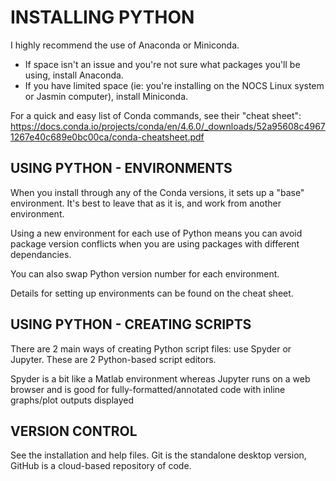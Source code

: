 # INSTALLING PYTHON
I highly recommend the use of Anaconda or Miniconda. 
* If space isn't an issue and you're not sure what packages you'll be using, install Anaconda.
* If you have limited space (ie: you're installing on the NOCS Linux system or Jasmin computer), install Miniconda.

For a quick and easy list of Conda commands, see their "cheat sheet": https://docs.conda.io/projects/conda/en/4.6.0/_downloads/52a95608c49671267e40c689e0bc00ca/conda-cheatsheet.pdf

## USING PYTHON - ENVIRONMENTS
When you install through any of the Conda versions, it sets up a "base" environment. It's best to leave that as it is, and work from another environment.

Using a new environment for each use of Python means you can avoid package version conflicts when you are using packages with different dependancies.
 
You can also swap Python version number for each environment. 

Details for setting up environments can be found on the cheat sheet. 

## USING PYTHON - CREATING SCRIPTS
There are 2 main ways of creating Python script files: use Spyder or Jupyter. These are 2 Python-based script editors.

Spyder is a bit like a Matlab environment whereas Jupyter runs on a web browser and is good for fully-formatted/annotated code with inline graphs/plot outputs displayed

## VERSION CONTROL
See the installation and help files. Git is the standalone desktop version, GitHub is a cloud-based repository of code.